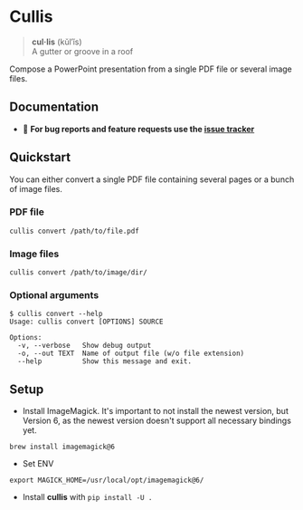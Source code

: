 # Cullis

> **cul·lis** (kŭl′ĭs)    
> A gutter or groove in a roof

Compose a PowerPoint presentation from a single PDF file or several image files.


## Documentation

* :bug: **For bug reports and feature requests use the [issue tracker](https://github.com/point8/cullis/issues)**


## Quickstart

You can either convert a single PDF file containing several pages or a bunch of image files.

### PDF file

```
cullis convert /path/to/file.pdf
```

### Image files

```
cullis convert /path/to/image/dir/
```

### Optional arguments

```
$ cullis convert --help
Usage: cullis convert [OPTIONS] SOURCE

Options:
  -v, --verbose   Show debug output
  -o, --out TEXT  Name of output file (w/o file extension)
  --help          Show this message and exit.
```

## Setup

* Install ImageMagick. It's important to not install the newest version, but Version 6, as the newest version doesn't support all necessary bindings yet.

```
brew install imagemagick@6
```

* Set ENV

```
export MAGICK_HOME=/usr/local/opt/imagemagick@6/
```

* Install **cullis** with `pip install -U .`
